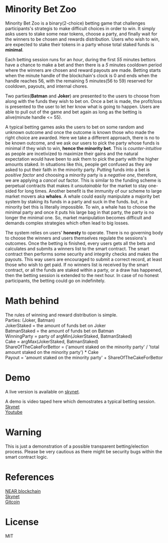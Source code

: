 Minority Bet Zoo
=================

Minority Bet Zoo is a binary(2-choice) betting game that challenges participants's strategis to make difficult choices in order to win. It simply asks users to stake some near tokens, choose a party, and finally wait for the winners to be chosen and rewards distribution. Users who wish to win, are expected to stake their tokens in a party whose total staked funds is **minimal**.  

Each betting session runs for an _hour_, during the first _55_ minutes bettors have a chance to make a bet and then there is a _5_ minutes cooldown period where the winners are chosen and reward payouts are made. Betting starts when the minute handle of the blockchain's clock is 0 and ends when the handle reaches 56, with the remaining 5 minutes(56 to 59) reserved for cooldown, payouts, and internal chores.  

Two parties(**Batman** and **Joker**) are presented to the users to choose from along with the funds they wish to bet on. Once a bet is made, the profit/loss is presented to the user to let her know what is going to happen. Users are able to pull out of the game and bet again as long as the betting is alive(minute handle <= 55).  

A typical betting games asks the users to bet on some random and unknown outcome and once the outcome is known those who made the right choice are awarded. Here we take a different approach, there is no to be known outcome, and we ask our users to pick the party whose funds is minimal if they wish to win, **hence the minority bet**. This is *counter-intuitive* as people are incetivized to maximize their gains and the natural expectation would have been to ask them to pick the party with the higher amounts staked. In situations like this, people get confused as they are asked to put their faith in the minority party. Putting funds into a bet is *positive factor* and choosing a minority party is a *negative one*, therefore, we are applying a *cancel out* factor. This is similar to the funding scheme is perpetual contracts that makes it *unsutainable* for the market to stay one-sided for long times. Another benefit is the immunity of our scheme to large market movers aka **whales**. A whale could easily manipulate a majority bet system by staking its funds in a party and suck in the funds. but, in a minority bet this is literally impossible. To win, a whale has to choose the minimal party and once it puts his large bag in that party, the party is no longer the minimal one. So, market manipulation becomes difficult and demands complex strategies which often lead to big losses.  

The system relies on users' **honesty** to operate. There is no governing body to choose the winners and users themselves regulate the sessions's outcomes. Once the betting is finished, every users gets all the bets and calculates and submits a winners list to the smart contract. The smart contract then performs some security and integrity checks and makes the payouts. This way users are encouraged to submit a correct record, at least those who wish to get paid. If no winners list is received by the smart contract, or all the funds are staked within a party, or a draw has happened, then the betting session is extended to the next hour. In case of no honest participants, the betting could go on indefinitely.

Math behind
=================
The rules of winning and reward distribution is simple.  
Parties: (Joker, Batman)  
JokerStaked = the amount of funds bet on Joker  
BatmanStaked = the amount of funds bet on Batman  
WinningParty = party of argMin(JokerStaked, BatmanStaked)  
Cake = argMax(JokerStaked, BatmanStaked)  
ShareOfTheCakeForBettor = ('amount staked on the minority party' / 'total amount staked on the minority party') * Cake  
Payout = 'amount staked on the minority party' + ShareOfTheCakeForBettor  

Demo
=================
A live version is available on [skynet](https://siasky.net/fAMI7iFQqWOh4OvNE14wOq0Bu4Nas0vV_tjZlsIOc4dt7w).

A demo is video taped here which demostrates a typical betting session.  
[Skynet](https://siasky.net/AADmyAnPiqE8-AqkDZLFShue-y4BGcepS0UdijUL9L8jnA)  
[Youtube](https://youtu.be/qyLW3g4-Z9E)  

Warning  
=================  
This is just a demonstration of a possible transparent betting/election process. Please be very cautious as there might be security bugs within the smart contract logic.


References
=================
[NEAR blockchain](https://near.org)  
[Skynet](https://siasky.net)  
[Gitcoin](https://gitcoin.co)

License
=================
MIT
